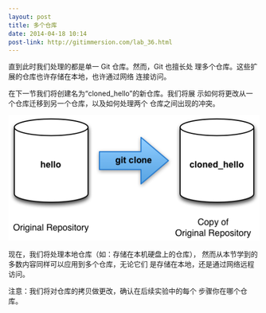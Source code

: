 ```yaml
---
layout: post
title: 多个仓库
date: 2014-04-18 10:14
post-link: http://gitimmersion.com/lab_36.html
---
```


直到此时我们处理的都是单一 Git 仓库。然而，Git 也擅长处
理多个仓库。这些扩展的仓库也许存储在本地，也许通过网络
连接访问。

在下一节我们将创建名为“cloned\_hello”的新仓库。我们将展
示如何将更改从一个仓库迁移到另一个仓库，以及如何处理两个
仓库之间出现的冲突。

![clone](img/git_clone.png)

现在，我们将处理本地仓库（如：存储在本机硬盘上的仓库），
然而从本节学到的多数内容同样可以应用到多个仓库，无论它们
是存储在本地，还是通过网络远程访问。

注意：我们将对仓库的拷贝做更改，确认在后续实验中的每个
步骤你在哪个仓库。
